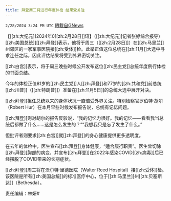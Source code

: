 ```yaml
---
title: 拜登周三将进行年度体检 结果受关注
---
```

`2/28/2024 3:24 PM UTC` [轉載自GNews](https://gnews.org/articles/2350081)

【[[zh:大纪元]]2024年0[[zh:2月28日]]讯】（[[zh:大纪元]]记者张婷综合报导）[[zh:美国总统]][[zh:拜登]]表示，他将于周三（[[zh:2月28日]]）在[[zh:马里兰]]州郊区的一家军事医院接[[zh:受体]]检。此举正值这位总统在[[zh:11月]]大选中寻求连任之际，因此评估结果将受到外界密切关注。

[[zh:白宫]]表示，将于周三晚些时候公开发布这位[[zh:民主党]]总统年度例行体检的书面总结。

今年的体检正值81岁的[[zh:民主党]]人[[zh:拜登]]和77岁的[[zh:共和党]]前总统[[zh:川普]]（[[zh:特朗普]]）准备在[[zh:11月5日]]的总统大选中展开对决。

[[zh:拜登]]担任总统以来的身体状况一直倍受外界关注。特别检察官罗伯特‧胡尔（Robert Hur）在本月早些时候发布报告说，总统有记忆问题。

[[zh:拜登]]则对胡尔的报告反驳说，“我的记忆力很好。我的记忆——看看我当总统后都做了什么……这是怎么发生的？”“我想我只是忘了发生了什么。”

但批评者则要求[[zh:白宫]]就[[zh:拜登]]的身心健康提供更多透明度。

在去年的体检中，医生宣布[[zh:拜登]]身体健康，“适合履行职责”。医生曾切除[[zh:拜登]]胸部的病变，并宣布[[zh:拜登]]在2022年感染COVID[[zh:病毒]]后已经摆脱了COVID带来的长期症状。

[[zh:拜登]]周三将在沃尔特‧里德医院（Walter Reed Hospital）接[[zh:受体]]检。该医院是所有[[zh:美国总统]]的标准医疗中心，位于[[zh:马里兰]]州[[zh:贝塞斯达]]（Bethesda）。

责任编辑：林妍#

